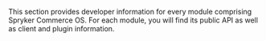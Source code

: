 This section provides developer information for every module comprising Spryker Commerce OS. For each module, you will find its public API as well as  client and plugin information.